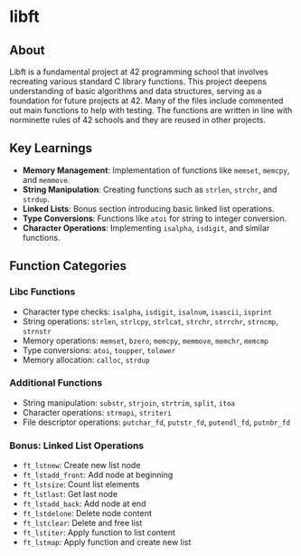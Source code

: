 # libft

## About

Libft is a fundamental project at 42 programming school that involves recreating various standard C library functions. This project deepens understanding of basic algorithms and data structures, serving as a foundation for future projects at 42. Many of the files include commented out main functions to help with testing. The functions are written in line with norminette rules of 42 schools and they are reused in other projects.  

## Key Learnings

- **Memory Management**: Implementation of functions like `memset`, `memcpy`, and `memmove`.
- **String Manipulation**: Creating functions such as `strlen`, `strchr`, and `strdup`.
- **Linked Lists**: Bonus section introducing basic linked list operations.
- **Type Conversions**: Functions like `atoi` for string to integer conversion.
- **Character Operations**: Implementing `isalpha`, `isdigit`, and similar functions.

## Function Categories

### Libc Functions

- Character type checks: `isalpha`, `isdigit`, `isalnum`, `isascii`, `isprint`
- String operations: `strlen`, `strlcpy`, `strlcat`, `strchr`, `strrchr`, `strncmp`, `strnstr`
- Memory operations: `memset`, `bzero`, `memcpy`, `memmove`, `memchr`, `memcmp`
- Type conversions: `atoi`, `toupper`, `tolower`
- Memory allocation: `calloc`, `strdup`

### Additional Functions

- String manipulation: `substr`, `strjoin`, `strtrim`, `split`, `itoa`
- Character operations: `strmapi`, `striteri`
- File descriptor operations: `putchar_fd`, `putstr_fd`, `putendl_fd`, `putnbr_fd`

### Bonus: Linked List Operations

- `ft_lstnew`: Create new list node
- `ft_lstadd_front`: Add node at beginning
- `ft_lstsize`: Count list elements
- `ft_lstlast`: Get last node
- `ft_lstadd_back`: Add node at end
- `ft_lstdelone`: Delete node content
- `ft_lstclear`: Delete and free list
- `ft_lstiter`: Apply function to list content
- `ft_lstmap`: Apply function and create new list
